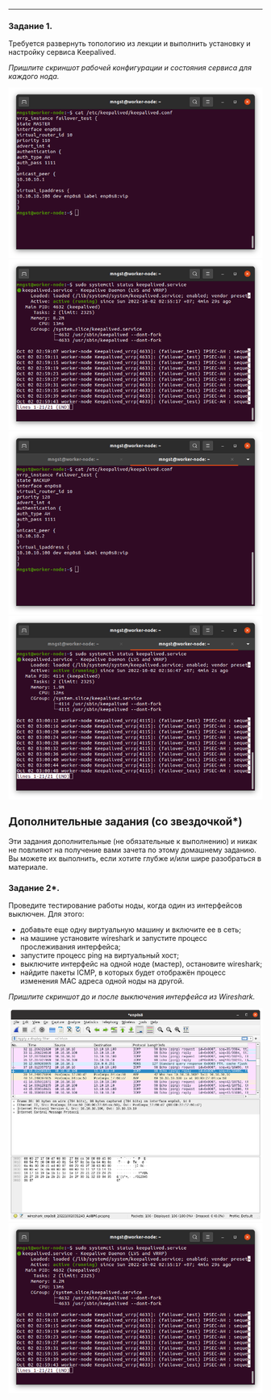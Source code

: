 ---

### Задание 1. 

Требуется развернуть топологию из лекции и выполнить установку и настройку сервиса Keepalived. 

*Пришлите скриншот рабочей конфигурации и состояния сервиса для каждого нода.*

![Скриншот](./Pictures/10.1.1.1.png)
![Скриншот](./Pictures/10.1.1.2.png)
![Скриншот](./Pictures/10.1.1.3.png)
![Скриншот](./Pictures/10.1.1.4.png)

## Дополнительные задания (со звездочкой*)

Эти задания дополнительные (не обязательные к выполнению) и никак не повлияют на получение вами зачета по этому домашнему заданию. Вы можете их выполнить, если хотите глубже и/или шире разобраться в материале.
 
### Задание 2*.

Проведите тестирование работы ноды, когда один из интерфейсов выключен. Для этого:
- добавьте еще одну виртуальную машину и включите ее в сеть;
- на машине установите wireshark и запустите процесс прослеживания интерфейса;
- запустите процесс ping на виртуальный хост;
- выключите интерфейс на одной ноде (мастер), остановите wireshark;
- найдите пакеты ICMP, в которых будет отображён процесс изменения MAC адреса одной ноды на другой. 

 *Пришлите скриншот до и после выключения интерфейса из Wireshark.*

![Скриншот](./Pictures/10.1.2.1.png)
![Скриншот](./Pictures/10.1.1.2.png)
